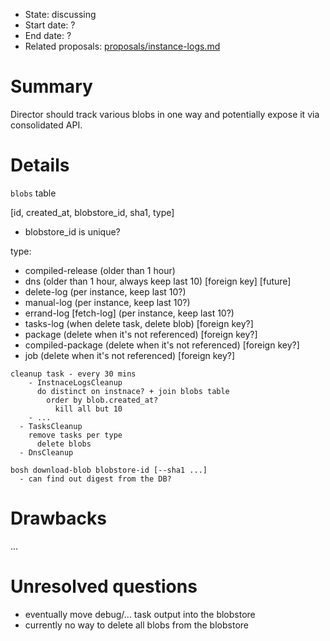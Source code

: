 - State: discussing
- Start date: ?
- End date: ?
- Related proposals: [proposals/instance-logs.md](proposals/instance-logs.md)

# Summary

Director should track various blobs in one way and potentially expose it via consolidated API.

# Details

`blobs` table

[id, created_at, blobstore_id, sha1, type]

- blobstore_id is unique?

type:

- compiled-release (older than 1 hour)
- dns (older than 1 hour, always keep last 10) [foreign key]
[future]
- delete-log (per instance, keep last 10?)
- manual-log (per instance, keep last 10?)
- errand-log [fetch-log] (per instance, keep last 10?)
- tasks-log (when delete task, delete blob) [foreign key?]
- package (delete when it's not referenced) [foreign key?]
- compiled-package (delete when it's not referenced) [foreign key?]
- job (delete when it's not referenced) [foreign key?]

```
cleanup task - every 30 mins
	- InstnaceLogsCleanup
	  do distinct on instnace? + join blobs table
	    order by blob.created_at?
	      kill all but 10
	- ...
  - TasksCleanup
    remove tasks per type
      delete blobs
  - DnsCleanup
```

```
bosh download-blob blobstore-id [--sha1 ...]
  - can find out digest from the DB?
```

# Drawbacks

...

# Unresolved questions

- eventually move debug/... task output into the blobstore
- currently no way to delete all blobs from the blobstore
